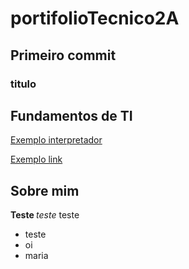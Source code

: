 # portifolioTecnico2A
## Primeiro commit
### titulo

## Fundamentos de TI
[Exemplo interpretador](FundamentosTI/exemplos/segundi.sh)

[Exemplo link](FundamentosTI/exemplo.sh)

## Sobre mim
<b> Teste </b>
<i> teste </i>
teste
* teste
* oi
* maria
